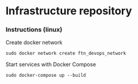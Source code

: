 # Infrastructure repository

### Instructions (linux)

Create docker network
```shell
sudo docker network create ftn_devops_network
```

Start services with Docker Compose
```shell
sudo docker-compose up --build
```

